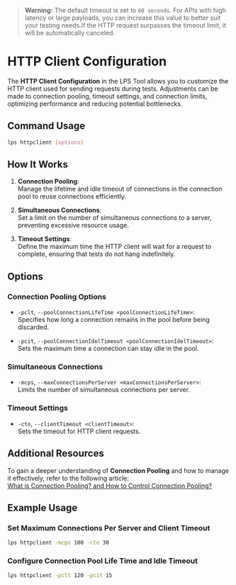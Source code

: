 > **Warning:** The default timeout is set to `60 seconds`. For APIs with high latency or large payloads, you can increase this value to better suit your testing needs.If the HTTP request surpasses the timeout limit, it will be automatically canceled.

# HTTP Client Configuration

The **HTTP Client Configuration** in the LPS Tool allows you to customize the HTTP client used for sending requests during tests. Adjustments can be made to connection pooling, timeout settings, and connection limits, optimizing performance and reducing potential bottlenecks.

## Command Usage

```bash
lps httpclient [options]
```

## How It Works

1. **Connection Pooling**:  
   Manage the lifetime and idle timeout of connections in the connection pool to reuse connections efficiently.

2. **Simultaneous Connections**:  
   Set a limit on the number of simultaneous connections to a server, preventing excessive resource usage.

3. **Timeout Settings**:  
   Define the maximum time the HTTP client will wait for a request to complete, ensuring that tests do not hang indefinitely.

## Options

### Connection Pooling Options
- `-pclt`, `--poolConnectionLifeTime <poolConnectionLifeTime>`:  
  Specifies how long a connection remains in the pool before being discarded.

- `-pcit`, `--poolConnectionIdelTimeout <poolConnectionIdelTimeout>`:  
  Sets the maximum time a connection can stay idle in the pool.

### Simultaneous Connections
- `-mcps`, `--maxConnectionsPerServer <maxConnectionsPerServer>`:  
  Limits the number of simultaneous connections per server.

### Timeout Settings
- `-cto`, `--clientTimeout <clientTimeout>`:  
  Sets the timeout for HTTP client requests.

## Additional Resources

To gain a deeper understanding of **Connection Pooling** and how to manage it effectively, refer to the following article:  
[What is Connection Pooling? and How to Control Connection Pooling?](https://www.stevejgordon.co.uk/httpclient-connection-pooling-in-dotnet-core)

## Example Usage

### Set Maximum Connections Per Server and Client Timeout
```bash
lps httpclient -mcps 100 -cto 30
```

### Configure Connection Pool Life Time and Idle Timeout
```bash
lps httpclient -pclt 120 -pcit 15
```

